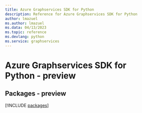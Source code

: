 ```yaml
---
title: Azure Graphservices SDK for Python
description: Reference for Azure Graphservices SDK for Python
author: lmazuel
ms.author: lmazuel
ms.data: 04/13/2023
ms.topic: reference
ms.devlang: python
ms.service: graphservices
---
```

# Azure Graphservices SDK for Python - preview
## Packages - preview
[!INCLUDE [packages](graphservices-index.md)]